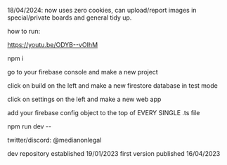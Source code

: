 18/04/2024:
now uses zero cookies, can upload/report images in special/private boards and general tidy up.

how to run:

https://youtu.be/ODYB--vOIhM

npm i

go to your firebase console and make a new project

click on build on the left and make a new firestore database in test mode

click on settings on the left and make a new web app

add your firebase config object to the top of EVERY SINGLE .ts file

npm run dev --


twitter/discord: @medianonlegal


dev repository established 19/01/2023
first version published 16/04/2023

